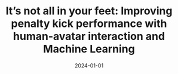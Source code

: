 ---
title: "It’s not all in your feet: Improving penalty kick performance with human-avatar interaction and Machine Learning"
permalink: /publications/2024-01-01-Its-not-all-in-your-feet-Improving-penalty-kick-performance-with-human-avatar-interaction-and-Machine-Learning
venue: 'The Innovation'
date: 2024-01-01
collection: publications
paperurl: 'https://www.cell.com/the-innovation/pdf/S2666-6758(24)00022-5.pdf'
citation: '&quot;It’s not all in your feet: Improving penalty kick performance with human-avatar interaction and Machine Learning.&quot; Bloechle, J., Audiffren, J., Le, T., Alli, A., Simoni, D., W{\&quot;u}thrich, G. and Bresciani, J. The Innovation, 2024.'
---